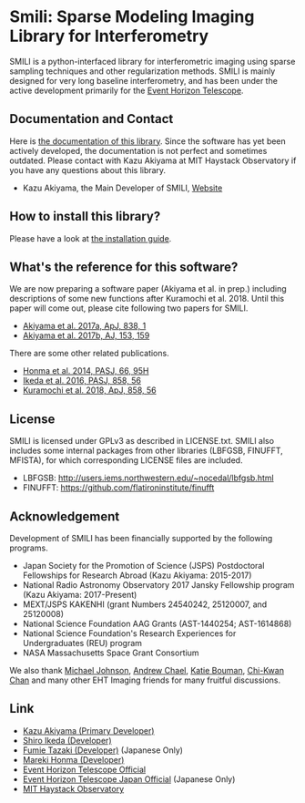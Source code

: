# Smili: Sparse Modeling Imaging Library for Interferometry

SMILI is a python-interfaced library for interferometric imaging using sparse sampling techniques and other regularization methods. SMILI is mainly designed for very long baseline interferometry, and has been under the active development primarily for the [Event Horizon Telescope](https://eventhorizontelescope.org/).

## Documentation and Contact
Here is [the documentation of this library](https://astrosmili.github.io/smili). Since the software has yet been actively developed, the documentation is not perfect and sometimes outdated. Please contact with Kazu Akiyama at MIT Haystack Observatory if you have any questions about this library.

- Kazu Akiyama, the Main Developer of SMILI, [Website](http://kazuakiyama.github.io/)

## How to install this library?
Please have a look at [the installation guide](https://astrosmili.github.io/smili/_static/install.html).

## What's the reference for this software?
We are now preparing a software paper (Akiyama et al. in prep.) including descriptions of some new functions after Kuramochi et al. 2018. Until this paper will come out, please cite following two papers for SMILI.

- [Akiyama et al. 2017a, ApJ, 838, 1](https://ui.adsabs.harvard.edu/#abs/2017ApJ...838....1A)
- [Akiyama et al. 2017b, AJ, 153, 159](https://ui.adsabs.harvard.edu/#abs/2017AJ....153..159A)

There are some other related publications.

- [Honma et al. 2014, PASJ, 66, 95H](https://ui.adsabs.harvard.edu/#abs/2014PASJ...66...95H)
- [Ikeda et al. 2016, PASJ, 858, 56](https://ui.adsabs.harvard.edu/#abs/2016PASJ...68...45I)
- [Kuramochi et al. 2018, ApJ, 858, 56](https://ui.adsabs.harvard.edu/#abs/2018ApJ...858...56K)

## License
SMILI is licensed under GPLv3 as described in LICENSE.txt.
SMILI also includes some internal packages from other libraries (LBFGSB, FINUFFT, MFISTA),
for which corresponding LICENSE files are included.

- LBFGSB: http://users.iems.northwestern.edu/~nocedal/lbfgsb.html
- FINUFFT: https://github.com/flatironinstitute/finufft

## Acknowledgement
Development of SMILI has been financially supported by the following programs.
- Japan Society for the Promotion of Science (JSPS) Postdoctoral Fellowships for Research Abroad (Kazu Akiyama: 2015-2017)
- National Radio Astronomy Observatory 2017 Jansky Fellowship program (Kazu Akiyama: 2017-Present)
- MEXT/JSPS KAKENHI (grant Numbers 24540242, 25120007, and 25120008)
- National Science Foundation AAG Grants (AST-1440254; AST-1614868)
- National Science Foundation's Research Experiences for Undergraduates (REU) program
- NASA Massachusetts Space Grant Consortium

We also thank [Michael Johnson](http://www.scintillatingastronomy.com/), [Andrew Chael](https://achael.github.io/), [Katie Bouman](https://people.csail.mit.edu/klbouman/), [Chi-Kwan Chan](http://fermi.myds.me/) and many other EHT Imaging friends for many fruitful discussions.

## Link
- [Kazu Akiyama (Primary Developer)](http://kazuakiyama.github.io/)
- [Shiro Ikeda (Developer)](https://www.ism.ac.jp/~shiro/)
- [Fumie Tazaki (Developer)](https://ftazaki.github.io/webpage) (Japanese Only)
- [Mareki Honma (Developer)](https://guas-astronomy.jp/eng/Supervisors/m-honma.html)
- [Event Horizon Telescope Official](https://eventhorizontelescope.org/)
- [Event Horizon Telescope Japan Official](https://www.miz.nao.ac.jp/eht-j/) (Japanese Only)
- [MIT Haystack Observatory](https://www.haystack.mit.edu/)
